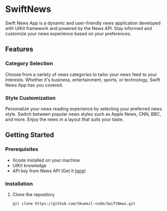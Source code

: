 # SwiftNews

Swift News App is a dynamic and user-friendly news application developed with UIKit framework and powered by the News API. Stay informed and customize your news experience based on your preferences.

## Features

### Category Selection
Choose from a variety of news categories to tailor your news feed to your interests. Whether it's business, entertainment, sports, or technology, Swift News App has you covered.

### Style Customization
Personalize your news reading experience by selecting your preferred news style. Switch between popular news styles such as Apple News, CNN, BBC, and more. Enjoy the news in a layout that suits your taste.

## Getting Started

### Prerequisites
- Xcode installed on your machine
- UIKit knowledge
- API key from News API (Get it [here](https://newsapi.org/))

### Installation
1. Clone the repository
   ```bash
   git clone https://github.com/Skumail-code/SwiftNews.git
